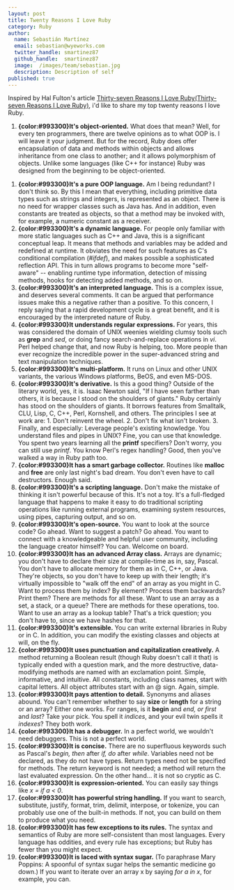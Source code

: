 ```yaml
---
layout: post
title: Twenty Reasons I Love Ruby
category: Ruby
author:
  name: Sebastián Martínez
  email: sebastian@wyeworks.com
  twitter_handle: smartinez87
  github_handle:  smartinez87
  image:  /images/team/sebastian.jpg
  description: Description of self
published: true
---
```

Inspired by Hal Fulton's article [Thirty-seven Reasons I Love Ruby(Thirty-seven Reasons I Love Ruby)](http://rubyhacker.com/ruby37.html), i'd like to share my top twenty reasons I love Ruby.

1. **{color:#993300}It's object-oriented.** What does that mean? Well, for every ten programmers, there are twelve opinions as to what OOP is. I will leave it your judgment. But for the record, Ruby does offer encapsulation of data and methods within objects and allows inheritance from one class to another; and it allows polymorphism of objects. Unlike some languages (like C++ for instance) Ruby was designed from the beginning to be object-oriented.

<!--more-->

1. **{color:#993300}It's a pure OOP language.** Am I being redundant? I don't think so. By this I mean that everything, including primitive data types such as strings and integers, is represented as an object. There is no need for wrapper classes such as Java has. And in addition, even constants are treated as objects, so that a method may be invoked with, for example, a numeric constant as a receiver.
1. **{color:#993300}It's a dynamic language.** For people only familiar with more static languages such as C++ and Java, this is a significant conceptual leap. It means that methods and variables may be added and redefined at runtime. It obviates the need for such features as C's conditional compilation (*#ifdef*), and makes possible a sophisticated reflection API. This in turn allows programs to become more "self-aware" -- enabling runtime type information, detection of missing methods, hooks for detecting added methods, and so on. 
1. **{color:#993300}It's an interpreted language.** This is a complex issue, and deserves several comments. It can be argued that performance issues make this a negative rather than a positive. To this concern, I reply saying that a rapid development cycle is a great benefit, and it is encouraged by the interpreted nature of Ruby. 
1. **{color:#993300}It understands regular expressions.** For years, this was considered the domain of UNIX weenies wielding clumsy tools such as **grep** and *sed*, or doing fancy search-and-replace operations in *vi*. Perl helped change that, and now Ruby is helping, too. More people than ever recognize the incredible power in the super-advanced string and text manipulation techniques. 
1. **{color:#993300}It's multi-platform.** It runs on Linux and other UNIX variants, the various Windows platforms, BeOS, and even MS-DOS.
1. **{color:#993300}It's derivative.**  Is this a good thing? Outside of the literary world, yes, it is. Isaac Newton said, "If I have seen farther than others, it is because I stood on the shoulders of giants." Ruby certainly has stood on the shoulders of giants. It borrows features from Smalltalk, CLU, Lisp, C, C++, Perl, Kornshell, and others. The principles I see at work are: 1. Don't reinvent the wheel. 2. Don't fix what isn't broken. 3. Finally, and especially: Leverage people's existing knowledge. You understand files and pipes in UNIX? Fine, you can use that knowledge. You spent two years learning all the **printf** specifiers? Don't worry, you can still use *printf*. You know Perl's regex handling? Good, then you've walked a way in Ruby path too.
1. **{color:#993300}It has a smart garbage collector.** Routines like **malloc** and **free** are only last night's bad dream. You don't even have to call destructors. Enough said.
1. **{color:#993300}It's a scripting language.** Don't make the mistake of thinking it isn't powerful because of this. It's not a toy. It's a full-fledged language that happens to make it easy to do traditional scripting operations like running external programs, examining system resources, using pipes, capturing output, and so on.
1. **{color:#993300}It's open-source.** You want to look at the source code? Go ahead. Want to suggest a patch? Go ahead. You want to connect with a knowledgeable and helpful user community, including the language creator himself? You can. Welcome on board.
1. **{color:#993300}It has an advanced Array class.** Arrays are dynamic; you don't have to declare their size at compile-time as in, say, Pascal. You don't have to allocate memory for them as in C, C++, or Java. They're objects, so you don't have to keep up with their length; it's virtually impossible to "walk off the end" of an array as you might in C. Want to process them by index? By element? Process them backwards? Print them? There are methods for all these. Want to use an array as a set, a stack, or a queue? There are methods for these operations, too. Want to use an array as a lookup table? That's a trick question; you don't have to, since we have hashes for that.
1. **{color:#993300}It's extensible.** You can write external libraries in Ruby or in C. In addition, you can modify the existing classes and objects at will, on the fly.
1. **{color:#993300}It uses punctuation and capitalization creatively.** A method returning a Boolean result (though Ruby doesn't call it that) is typically ended with a question mark, and the more destructive, data-modifying methods are named with an exclamation point. Simple, informative, and intuitive. All constants, including class names, start with capital letters. All object attributes start with an @ sign. Again, simple.
1. **{color:#993300}It pays attention to detail.** Synonyms and aliases abound. You can't remember whether to say **size** or **length** for a string or an array? Either one works. For ranges, is it **begin** and **end*, or *first** and *last*? Take your pick. You spell it *indices*, and your evil twin spells it *indexes*? They both work.
1. **{color:#993300}It has a debugger.** In a perfect world, we wouldn't need debuggers. This is not a perfect world.
1. **{color:#993300}It is concise.** There are no superfluous keywords such as Pascal's **begin*, *then** after **if*, *do** after *while*. Variables need not be declared, as they do not have types. Return types need not be specified for methods. The return keyword is not needed; a method will return the last evaluated expression. On the other hand... it is not so cryptic as C.
1. **{color:#993300}It is expression-oriented.** You can easily say things like *x = if a &lt; 0*.
1. **{color:#993300}It has powerful string handling.** If you want to search, substitute, justify, format, trim, delimit, interpose, or tokenize, you can probably use one of the built-in methods. If not, you can build on them to produce what you need.
1. **{color:#993300}It has few exceptions to its rules.** The syntax and semantics of Ruby are more self-consistent than most languages. Every language has oddities, and every rule has exceptions; but Ruby has fewer than you might expect.
1. **{color:#993300}It is laced with syntax sugar.** (To paraphrase Mary Poppins: A spoonful of syntax sugar helps the semantic medicine go down.) If you want to iterate over an array x by saying *for a in x*, for example, you can.
